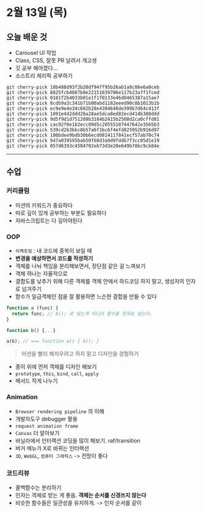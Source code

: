 # 2월 13일 (목)

## 오늘 배운 것

- Carousel UI 작업
- Class, CSS, 잘못 PR 날려서 개고생
- 깃 공부 해야겠다...
- 소스트리 체리픽 공부하기

```
git cherry-pick 18b488d93f2b20df94ff95b26ab1a8c86e6a0ceb
git cherry-pick 8825fcb4887b0e22151039706e117b23a7f1fced
git cherry-pick 0181f2b4033b01e1f1f0133e46d0465387a15ae7
git cherry-pick 8cdb9a3c341b71b00abd1182eeed90c8b1013b1b
git cherry-pick ec9e9e4e3dc602b28e4384648de399b7d64c413f
git cherry-pick 1091e4d2ddd28a28ae5dca8ed82ecd414b380ddd
git cherry-pick 9d5f9d1d751209b3184b2415b2508d2ca0cffd81
git cherry-pick cac92f0e1b2ecc09d5c20555107447642e3565b3
git cherry-pick 539cd2b3bbc8b57a6f1bc6f4efd825952b916d97
git cherry-pick 100bdee9bdb30b6ecd0814117841ecf57ab70c74
git cherry-pick 947a039595bab50f60d3a9d9fddb7f3cc05d1e19
git cherry-pick 057d6393c4584702eb73d3e28e649b78bc9cb84e
```

---

## 수업

### 커리큘럼

- 미션의 키워드가 중요하다
- 따로 깊이 있게 공부하는 부분도 필요하다
- 자바스크립트는 다 깊어야된다

### OOP

- `리팩토링` : 내 코드에 중복이 보일 때
- **변경을 예상하면서 코드를 작성하기**
- 객체를 나눠 책임을 분리해보면서, 장단점 같은 걸 느껴보기
- 객체 하나는 자율적으로
- 결합도를 낮추기 위해 다른 객체를 객체 안에서 하드코딩 하지 말고, 생성자의 인자로 넘겨주기
- 함수가 일급객체인 점을 잘 활용하면 느슨한 결합을 만들 수 있다
  
```JavaScript
function a (func) {
  return func; // b(); 로 넣는게 아니라 함수를 인자로 넣는다.
}

function b() {...}

a(b); // === function a() { b(); }
```

> 미션을 빨리 해치우려고 하지 말고 디자인을 경험하기

- 종이 위에 먼저 객체를 디자인 해보기
- `prototype`, `this`, `bind`, `call`, `apply`
- 메서드 작게 나누기

### Animation

- `Browser rendering pipeline` 의 이해
- 개발자도구 debugger 활용
- `request animation frame`
- `Canvas` 더 알아보기
- 바닐라에서 인터랙션 코딩을 많이 해보기. raf/transition
- 버거 메뉴가 X로 바뀌는 인터랙션
- `3D`, `WebGL`, `컴퓨터 그래픽스` -> 전망이 좋다

### 코드리뷰

- 콜백함수는 분리하기
- 인자는 객체로 받는 게 좋음. **객체는 순서를 신경쓰지 않는다**
- 비슷한 함수들은 일관성을 유지하게. -> 인자 순서를 같이
